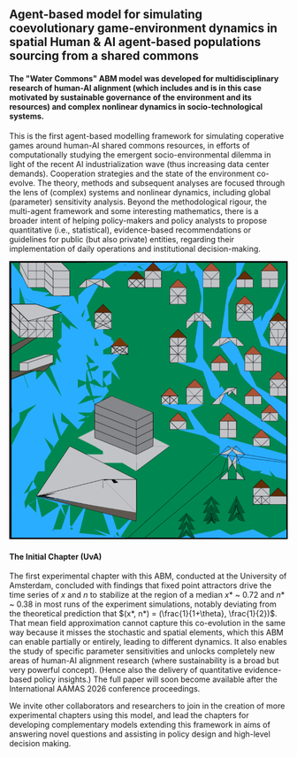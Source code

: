 ## Agent-based model for simulating coevolutionary game-environment dynamics in spatial Human & AI agent-based populations sourcing from a shared commons

#### The "Water Commons" ABM model was developed for multidisciplinary research of human-AI alignment (which includes and is in this case motivated by sustainable governance of the environment and its resources) and complex nonlinear dynamics in socio-technological systems.

This is the first agent-based modelling framework for simulating coperative games around human-AI shared commons resources, in efforts of computationally studying the emergent socio-environmental dilemma in light of the recent AI industrialization wave (thus increasing data center demands). Cooperation strategies and the state of the environment co-evolve. The theory, methods and subsequent analyses are focused through the lens of (complex) systems and nonlinear dynamics, including global (parameter) sensitivity analysis. Beyond the methodological rigour, the multi-agent framework and some interesting mathematics, there is a broader intent of helping policy-makers and policy analysts to propose quantitative (i.e., statistical), evidence-based recommendations or guidelines for public (but also private) entities, regarding their implementation of daily operations and institutional decision-making.

![alt text](image.png)

#### The Initial Chapter (UvA)
The first experimental chapter with this ABM, conducted at the University of Amsterdam, concluded with findings that fixed point attractors drive the time series of $x$ and $n$ to stabilize at the region of a median $x*$ ~ 0.72 and $n*$ ~ 0.38 in most runs of the experiment simulations, notably deviating from the theoretical prediction that $(x*, n*) = (\frac{1}{1+\theta}, \frac{1}{2})$. That mean field approximation cannot capture this co-evolution in the same way because it misses the stochastic and spatial elements, which this ABM can enable partially or entirely, leading to different dynamics. It also enables the study of specific parameter sensitivities and unlocks completely new areas of human-AI alignment research (where sustainability is a broad but very powerful concept). (Hence also the delivery of quantitative evidence-based policy insights.) The full paper will soon become available after the International AAMAS 2026 conference proceedings.

We invite other collaborators and researchers to join in the creation of more experimental chapters using this model, and lead the chapters for developing complementary models extending this framework in aims of answering novel questions and assisting in policy design and high-level decision making.